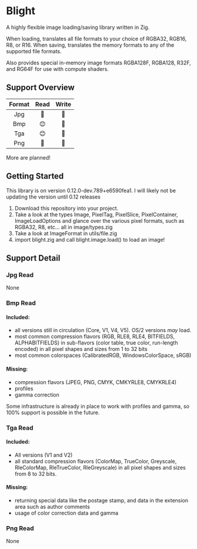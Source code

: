 # Blight
A highly flexible image loading/saving library written in Zig.

When loading, translates all file formats to your choice of RGBA32, RGB16, R8, or R16. When saving, translates the memory formats to any of the supported file formats.

Also provides special in-memory image formats RGBA128F, RGBA128, R32F, and RG64F for use with compute shaders.

## Support Overview
| Format | Read   | Write  |
| :----: | :--:   | :---:  |
|  Jpg   |:tomato:|:tomato:|
|  Bmp   |:blush: |:tomato:|
|  Tga   |:blush: |:tomato:|
|  Png   |:tomato:|:tomato:|

More are planned!

## Getting Started

This library is on version 0.12.0-dev.789+e6590fea1. I will likely not be updating the version until 0.12 releases

1. Download this repository into your project.
2. Take a look at the types Image, PixelTag, PixelSlice, PixelContainer, ImageLoadOptions and glance over the various pixel formats, such as RGBA32, R8, etc... all in image/types.zig
3. Take a look at ImageFormat in utils/file.zig
4. import blight.zig and call blight.image.load() to load an image!

## Support Detail

### Jpg Read
None

### Bmp Read
#### Included:
- all versions still in circulation (Core, V1, V4, V5). OS/2 versions *may* load.
- most common compression flavors (RGB, RLE8, RLE4, BITFIELDS, ALPHABITFIELDS) in sub-flavors (color table, true color, run-length encoded) in all pixel shapes and sizes from 1 to 32 bits
- most common colorspaces (CalibratedRGB, WindowsColorSpace, sRGB)
#### Missing:
- compression flavors (JPEG, PNG, CMYK, CMKYRLE8, CMYKRLE4)
- profiles
- gamma correction

Some infrastructure is already in place to work with profiles and gamma, so 100% support is possible in the future.

### Tga Read
#### Included:
- All versions (V1 and V2)
- all standard compression flavors (ColorMap, TrueColor, Greyscale, RleColorMap, RleTrueColor, RleGreyscale) in all pixel shapes and sizes from 8 to 32 bits.
#### Missing:
- returning special data like the postage stamp, and data in the extension area such as author comments
- usage of color correction data and gamma
 
### Png Read
None
